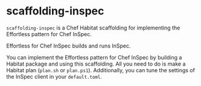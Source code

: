 # scaffolding-inspec

`scaffolding-inspec` is a Chef Habitat scaffolding for implementing the Effortless pattern for Chef InSpec.

Effortless for Chef InSpec builds and runs InSpec.

You can implement the Effortless pattern for Chef InSpec by building a Habitat package and using this scaffolding. All you need to do is make a Habitat plan (`plan.sh` or `plan.ps1`). Additionally, you can tune the settings of the InSpec client in your `default.toml`.
